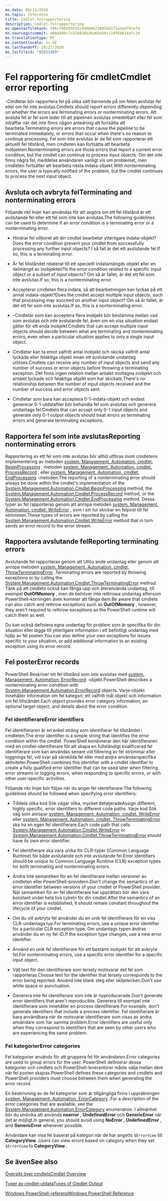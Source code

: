 ```yaml
---
ms.date: 09/13/2016
ms.topic: reference
title: Cmdlet-felrapportering
description: Cmdlet-felrapportering
ms.openlocfilehash: f06cf98183d56249080623895bd1f5a3e070cefd
ms.sourcegitcommit: 488a940c7c828820b36a6ba56c119f64614afc29
ms.translationtype: MT
ms.contentlocale: sv-SE
ms.lasthandoff: 10/27/2020
ms.locfileid: "92653409"
---
```

# <a name="cmdlet-error-reporting"></a><span data-ttu-id="879c4-103">Fel rapportering för cmdlet</span><span class="sxs-lookup"><span data-stu-id="879c4-103">Cmdlet error reporting</span></span>

<span data-ttu-id="879c4-104">-Cmdletar bör rapportera fel på olika sätt beroende på om felen avslutar fel eller om fel inte avslutas.</span><span class="sxs-lookup"><span data-stu-id="879c4-104">Cmdlets should report errors differently depending on whether the errors are terminating errors or nonterminating errors.</span></span> <span data-ttu-id="879c4-105">Att avsluta fel är fel som leder till att pipelinen avslutas omedelbart eller fel som inträffar när det inte finns någon anledning att fortsätta att bearbeta.</span><span class="sxs-lookup"><span data-stu-id="879c4-105">Terminating errors are errors that cause the pipeline to be terminated immediately, or errors that occur when there's no reason to continue processing.</span></span> <span data-ttu-id="879c4-106">Fel som inte avslutas är de fel som rapporterar ett aktuellt fel tillstånd, men cmdleten kan fortsätta att bearbeta inobjekten.</span><span class="sxs-lookup"><span data-stu-id="879c4-106">Nonterminating errors are those errors that report a current error condition, but the cmdlet can continue to process input objects.</span></span> <span data-ttu-id="879c4-107">Om det inte finns några fel, meddelas användaren vanligt vis om problemet, men cmdleten fortsätter att bearbeta nästa indata-objekt.</span><span class="sxs-lookup"><span data-stu-id="879c4-107">With nonterminating errors, the user is typically notified of the problem, but the cmdlet continues to process the next input object.</span></span>

## <a name="terminating-and-nonterminating-errors"></a><span data-ttu-id="879c4-108">Avsluta och avbryta fel</span><span class="sxs-lookup"><span data-stu-id="879c4-108">Terminating and nonterminating errors</span></span>

<span data-ttu-id="879c4-109">Följande rikt linjer kan användas för att avgöra om ett fel tillstånd är ett avslutande fel eller ett fel som inte kan avslutas.</span><span class="sxs-lookup"><span data-stu-id="879c4-109">The following guidelines can be used to determine if an error condition is a terminating error or a nonterminating error.</span></span>

- <span data-ttu-id="879c4-110">Hindrar fel villkoret att din cmdlet bearbetar ytterligare indata-objekt?</span><span class="sxs-lookup"><span data-stu-id="879c4-110">Does the error condition prevent your cmdlet from successfully processing any further input objects?</span></span> <span data-ttu-id="879c4-111">I så fall är det ett avslutande fel.</span><span class="sxs-lookup"><span data-stu-id="879c4-111">If so, this is a terminating error.</span></span>

- <span data-ttu-id="879c4-112">Är fel tillståndet relaterat till ett speciellt indatamängds objekt eller en delmängd av inobjekten?</span><span class="sxs-lookup"><span data-stu-id="879c4-112">Is the error condition related to a specific input object or a subset of input objects?</span></span> <span data-ttu-id="879c4-113">Om så är fallet, är det ett fel som inte avslutas.</span><span class="sxs-lookup"><span data-stu-id="879c4-113">If so, this is a nonterminating error.</span></span>

- <span data-ttu-id="879c4-114">Accepterar cmdleten flera indata, så att bearbetningen kan lyckas på ett annat indata-objekt?</span><span class="sxs-lookup"><span data-stu-id="879c4-114">Does the cmdlet accept multiple input objects, such that processing may succeed on another input object?</span></span> <span data-ttu-id="879c4-115">Om så är fallet, är det ett fel som inte avslutas.</span><span class="sxs-lookup"><span data-stu-id="879c4-115">If so, this is a nonterminating error.</span></span>

- <span data-ttu-id="879c4-116">-Cmdletar som kan acceptera flera inobjekt bör bestämma mellan vad som avslutas och inte avslutande fel, även om en viss situation endast gäller för ett enda inobjekt.</span><span class="sxs-lookup"><span data-stu-id="879c4-116">Cmdlets that can accept multiple input objects should decide between what are terminating and nonterminating errors, even when a particular situation applies to only a single input object.</span></span>

- <span data-ttu-id="879c4-117">Cmdletar kan ta emot valfritt antal inobjekt och skicka valfritt antal lyckade eller felaktiga objekt innan ett avslutande undantag utlöses.</span><span class="sxs-lookup"><span data-stu-id="879c4-117">Cmdlets can receive any number of input objects and send any number of success or error objects before throwing a terminating exception.</span></span> <span data-ttu-id="879c4-118">Det finns ingen relation mellan antalet mottagna inobjekt och antalet lyckade och felaktiga objekt som har skickats.</span><span class="sxs-lookup"><span data-stu-id="879c4-118">There's no relationship between the number of input objects received and the number of success and error objects sent.</span></span>

- <span data-ttu-id="879c4-119">Cmdletar som bara kan acceptera 0-1-indata-objekt och endast genererar 0-1-utdatafiler bör behandla fel som avslutas och generera undantags fel.</span><span class="sxs-lookup"><span data-stu-id="879c4-119">Cmdlets that can accept only 0-1 input objects and generate only 0-1 output objects should treat errors as terminating errors and generate terminating exceptions.</span></span>

## <a name="reporting-nonterminating-errors"></a><span data-ttu-id="879c4-120">Rapportera fel som inte avslutas</span><span class="sxs-lookup"><span data-stu-id="879c4-120">Reporting nonterminating errors</span></span>

<span data-ttu-id="879c4-121">Rapportering av ett fel som inte avslutas bör alltid utföras inom cmdletens implementering av metoden [system. Management. Automation. cmdlet. BeginProcessing](/dotnet/api/System.Management.Automation.Cmdlet.BeginProcessing) , metoden [system. Management. Automation. cmdlet. ProcessRecord](/dotnet/api/System.Management.Automation.Cmdlet.ProcessRecord) , eller [system. Management. Automation. cmdlet. EndProcessing](/dotnet/api/System.Management.Automation.Cmdlet.EndProcessing) -metoden.</span><span class="sxs-lookup"><span data-stu-id="879c4-121">The reporting of a nonterminating error should always be done within the cmdlet's implementation of the [System.Management.Automation.Cmdlet.BeginProcessing](/dotnet/api/System.Management.Automation.Cmdlet.BeginProcessing) method, the [System.Management.Automation.Cmdlet.ProcessRecord](/dotnet/api/System.Management.Automation.Cmdlet.ProcessRecord) method, or the [System.Management.Automation.Cmdlet.EndProcessing](/dotnet/api/System.Management.Automation.Cmdlet.EndProcessing) method.</span></span> <span data-ttu-id="879c4-122">Dessa typer av fel rapporteras genom att anropa metoden [system. Management. Automation. cmdlet. WriteError](/dotnet/api/System.Management.Automation.Cmdlet.WriteError) , som i sin tur skickar en felpost till fel strömmen.</span><span class="sxs-lookup"><span data-stu-id="879c4-122">These types of errors are reported by calling the [System.Management.Automation.Cmdlet.WriteError](/dotnet/api/System.Management.Automation.Cmdlet.WriteError) method that in turn sends an error record to the error stream.</span></span>

## <a name="reporting-terminating-errors"></a><span data-ttu-id="879c4-123">Rapportera avslutande fel</span><span class="sxs-lookup"><span data-stu-id="879c4-123">Reporting terminating errors</span></span>

<span data-ttu-id="879c4-124">Avslutande fel rapporteras genom att Utlös ande undantag eller genom att anropa metoden [system. Management. Automation. cmdlet. ThrowTerminatingError](/dotnet/api/System.Management.Automation.Cmdlet.ThrowTerminatingError) .</span><span class="sxs-lookup"><span data-stu-id="879c4-124">Terminating errors are reported by throwing exceptions or by calling the [System.Management.Automation.Cmdlet.ThrowTerminatingError](/dotnet/api/System.Management.Automation.Cmdlet.ThrowTerminatingError) method.</span></span> <span data-ttu-id="879c4-125">Tänk på att cmdlets också kan fånga upp och återanvända undantag, till exempel **OutOfMemory** , men de behöver inte rethrowa undantag eftersom PowerShell-körningen även kommer att fånga dem.</span><span class="sxs-lookup"><span data-stu-id="879c4-125">Be aware that cmdlets can also catch and rethrow exceptions such as **OutOfMemory** , however, they aren't required to rethrow exceptions as the PowerShell runtime will catch them as well.</span></span>

<span data-ttu-id="879c4-126">Du kan också definiera egna undantag för problem som är specifika för din situation eller lägga till ytterligare information i ett befintligt undantag med hjälp av fel posten.</span><span class="sxs-lookup"><span data-stu-id="879c4-126">You can also define your own exceptions for issues specific to your situation, or add additional information to an existing exception using its error record.</span></span>

## <a name="error-records"></a><span data-ttu-id="879c4-127">Fel poster</span><span class="sxs-lookup"><span data-stu-id="879c4-127">Error records</span></span>

<span data-ttu-id="879c4-128">PowerShell Beskriver ett fel tillstånd som inte avslutas med [system. Management. Automation. ErrorRecord](/dotnet/api/System.Management.Automation.ErrorRecord) -objekt.</span><span class="sxs-lookup"><span data-stu-id="879c4-128">PowerShell describes a nonterminating error condition with [System.Management.Automation.ErrorRecord](/dotnet/api/System.Management.Automation.ErrorRecord) objects.</span></span> <span data-ttu-id="879c4-129">Varje-objekt innehåller information om fel kategori, ett valfritt mål objekt och information om fel tillståndet.</span><span class="sxs-lookup"><span data-stu-id="879c4-129">Each object provides error category information, an optional target object, and details about the error condition.</span></span>

### <a name="error-identifiers"></a><span data-ttu-id="879c4-130">Fel identifierare</span><span class="sxs-lookup"><span data-stu-id="879c4-130">Error identifiers</span></span>

<span data-ttu-id="879c4-131">Fel identifieraren är en enkel sträng som identifierar fel tillståndet i cmdleten.</span><span class="sxs-lookup"><span data-stu-id="879c4-131">The error identifier is a simple string that identifies the error condition within the cmdlet.</span></span>
<span data-ttu-id="879c4-132">PowerShell kombinerar den här identifieraren med en cmdlet-identifierare för att skapa en fullständigt kvalificerad fel identifierare som kan användas senare vid filtrering av fel strömmar eller loggnings fel, vid svar på särskilda fel eller med andra användarspecifika aktiviteter.</span><span class="sxs-lookup"><span data-stu-id="879c4-132">PowerShell combines this identifier with a cmdlet identifier to create a fully qualified error identifier that can be used later when filtering error streams or logging errors, when responding to specific errors, or with other user-specific activities.</span></span>

<span data-ttu-id="879c4-133">Följande rikt linjer bör följas när du anger fel identifierare:</span><span class="sxs-lookup"><span data-stu-id="879c4-133">The following guidelines should be followed when specifying error identifiers:</span></span>

- <span data-ttu-id="879c4-134">Tilldela olika kod Sök vägar olika, mycket detaljerade</span><span class="sxs-lookup"><span data-stu-id="879c4-134">Assign different, highly specific, error identifiers to different code paths.</span></span> <span data-ttu-id="879c4-135">Varje kod Sök väg som anropar [system. Management. Automation. cmdlet. WriteError](/dotnet/api/System.Management.Automation.Cmdlet.WriteError) eller [system. Management. Automation. cmdlet. ThrowTerminatingError](/dotnet/api/System.Management.Automation.Cmdlet.ThrowTerminatingError) ska ha en egen fel identifierare.</span><span class="sxs-lookup"><span data-stu-id="879c4-135">Each code path that calls [System.Management.Automation.Cmdlet.WriteError](/dotnet/api/System.Management.Automation.Cmdlet.WriteError) or [System.Management.Automation.Cmdlet.ThrowTerminatingError](/dotnet/api/System.Management.Automation.Cmdlet.ThrowTerminatingError) should have its own error identifier.</span></span>

- <span data-ttu-id="879c4-136">Fel identifierare ska vara unika för CLR-typer (Common Language Runtime) för både avslutande och inte avslutande fel.</span><span class="sxs-lookup"><span data-stu-id="879c4-136">Error identifiers should be unique to Common Language Runtime (CLR) exception types for both terminating and nonterminating errors.</span></span>

- <span data-ttu-id="879c4-137">Ändra inte semantiken för en fel identifierare mellan versioner av cmdleten eller PowerShell-providern.</span><span class="sxs-lookup"><span data-stu-id="879c4-137">Don't change the semantics of an error identifier between versions of your cmdlet or PowerShell provider.</span></span> <span data-ttu-id="879c4-138">När semantiken för en fel identifierare har upprättats bör den vara konstant under hela livs cykeln för din cmdlet.</span><span class="sxs-lookup"><span data-stu-id="879c4-138">After the semantics of an error identifier is established, it should remain constant throughout the lifecycle of your cmdlet.</span></span>

- <span data-ttu-id="879c4-139">Om du vill avbryta fel använder du en unik fel identifierare för en viss CLR-undantags typ.</span><span class="sxs-lookup"><span data-stu-id="879c4-139">For terminating errors, use a unique error identifier for a particular CLR exception type.</span></span> <span data-ttu-id="879c4-140">Om undantags typen ändras använder du en ny fel-ID.</span><span class="sxs-lookup"><span data-stu-id="879c4-140">If the exception type changes, use a new error identifier.</span></span>

- <span data-ttu-id="879c4-141">Använd en unik fel identifierare för ett bestämt inobjekt för att avbryta fel.</span><span class="sxs-lookup"><span data-stu-id="879c4-141">For nonterminating errors, use a specific error identifier for a specific input object.</span></span>

- <span data-ttu-id="879c4-142">Välj text för den identifierare som tersely motsvarar det fel som rapporteras.</span><span class="sxs-lookup"><span data-stu-id="879c4-142">Choose text for the identifier that tersely corresponds to the error being reported.</span></span> <span data-ttu-id="879c4-143">Använd inte blank steg eller skiljetecken.</span><span class="sxs-lookup"><span data-stu-id="879c4-143">Don't use white space or punctuation.</span></span>

- <span data-ttu-id="879c4-144">Generera inte fel identifierare som inte är nyproducerade.</span><span class="sxs-lookup"><span data-stu-id="879c4-144">Don't generate error identifiers that aren't reproducible.</span></span> <span data-ttu-id="879c4-145">Generera till exempel inte identifierare som innehåller en process identifierare.</span><span class="sxs-lookup"><span data-stu-id="879c4-145">For example, don't generate identifiers that include a process identifier.</span></span> <span data-ttu-id="879c4-146">Fel identifierare är bara användbara när de motsvarar identifierare som visas av andra användare som har samma problem.</span><span class="sxs-lookup"><span data-stu-id="879c4-146">Error identifiers are useful only when they correspond to identifiers that are seen by other users who are experiencing the same problem.</span></span>

### <a name="error-categories"></a><span data-ttu-id="879c4-147">Fel kategorier</span><span class="sxs-lookup"><span data-stu-id="879c4-147">Error categories</span></span>

<span data-ttu-id="879c4-148">Fel kategorier används för att gruppera fel för användaren.</span><span class="sxs-lookup"><span data-stu-id="879c4-148">Error categories are used to group errors for the user.</span></span> <span data-ttu-id="879c4-149">PowerShell definierar dessa kategorier och cmdlets och PowerShell-leverantörer måste välja mellan dem när fel posten skapas.</span><span class="sxs-lookup"><span data-stu-id="879c4-149">PowerShell defines these categories and cmdlets and PowerShell providers must choose between them when generating the error record.</span></span>

<span data-ttu-id="879c4-150">En beskrivning av de fel kategorier som är tillgängliga finns i uppräkningen [system. Management. Automation. ErrorCategory](/dotnet/api/System.Management.Automation.ErrorCategory) .</span><span class="sxs-lookup"><span data-stu-id="879c4-150">For a description of the error categories that are available, see the [System.Management.Automation.ErrorCategory](/dotnet/api/System.Management.Automation.ErrorCategory) enumeration.</span></span> <span data-ttu-id="879c4-151">I allmänhet bör du undvika att använda **noerror** , **UndefinedError** och **GenericError** när det är möjligt.</span><span class="sxs-lookup"><span data-stu-id="879c4-151">In general, you should avoid using **NoError** , **UndefinedError** , and **GenericError** whenever possible.</span></span>

<span data-ttu-id="879c4-152">Användare kan visa fel baserat på kategori när de har angetts `$ErrorView` till **CategoryView** .</span><span class="sxs-lookup"><span data-stu-id="879c4-152">Users can view errors based on category when they set `$ErrorView` to **CategoryView** .</span></span>

## <a name="see-also"></a><span data-ttu-id="879c4-153">Se även</span><span class="sxs-lookup"><span data-stu-id="879c4-153">See also</span></span>

[<span data-ttu-id="879c4-154">Översikt över cmdlets</span><span class="sxs-lookup"><span data-stu-id="879c4-154">Cmdlet Overview</span></span>](./cmdlet-overview.md)

[<span data-ttu-id="879c4-155">Typer av cmdlet-utdata</span><span class="sxs-lookup"><span data-stu-id="879c4-155">Types of Cmdlet Output</span></span>](./types-of-cmdlet-output.md)

[<span data-ttu-id="879c4-156">Windows PowerShell-referens</span><span class="sxs-lookup"><span data-stu-id="879c4-156">Windows PowerShell Reference</span></span>](../windows-powershell-reference.md)

